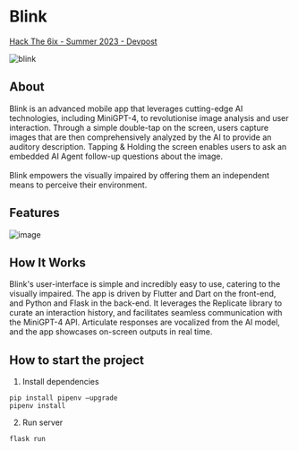 # Blink
[Hack The 6ix - Summer 2023 - Devpost](https://devpost.com/software/eyesee-yc94uz)

![blink](https://github.com/Adibvafa/Blink/assets/90617686/0e863802-d055-4bc0-ac5f-38cc2b813041)

## About
Blink is an advanced mobile app that leverages cutting-edge AI technologies, including MiniGPT-4, to revolutionise image analysis and user interaction. Through a simple double-tap on the screen, users capture images that are then comprehensively analyzed by the AI to provide an auditory description. Tapping & Holding the screen enables users to ask an embedded AI Agent follow-up questions about the image.<br><br>Blink empowers the visually impaired by offering them an independent means to perceive their environment.

## Features
![image](https://github.com/Adibvafa/Blink/assets/90617686/d16fcd5e-4319-47f8-97cc-27f23f8b4a63)

## How It Works
Blink's user-interface is simple and incredibly easy to use, catering to the visually impaired. The app is driven by Flutter and Dart on the front-end, and Python and Flask in the back-end. It leverages the Replicate library to curate an interaction history, and facilitates seamless communication with the MiniGPT-4 API. Articulate responses are vocalized from the AI model, and the app showcases on-screen outputs in real time.

## How to start the project
1. Install dependencies

```
pip install pipenv –upgrade
pipenv install
```

2. Run server

```
flask run
```
